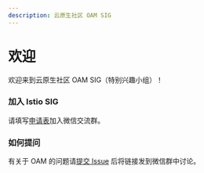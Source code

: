 ```yaml
---
description: 云原生社区 OAM SIG
---
```


# 欢迎

欢迎来到云原生社区 OAM SIG（特别兴趣小组）！

### 加入 Istio SIG

请填写[申请表](https://wj.qq.com/s2/7438465/6bd6)加入微信交流群。

### 如何提问

有关于 OAM 的问题请[提交 Issue](https://github.com/cloudnativeto/sig-oam/issues/new) 后将链接发到微信群中讨论。

